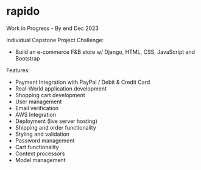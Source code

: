 # rapido

Work in Progress - By end Dec 2023

Individual Capstone Project Challenge:
- Build an e-commerce F&B store w/ Django, HTML, CSS, JavaScript and Bootstrap

Features:
- Payment Integration with PayPal / Debit & Credit Card
- Real-World application development
- Shopping cart development
- User management
- Email verification
- AWS Integration
- Deployment (live server hosting)
- Shipping and order functionality
- Styling and validation
- Password management
- Cart functionality
- Context processors
- Model management

